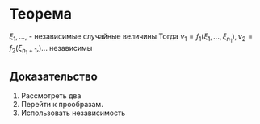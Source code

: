 # Теорема
$\xi_1, ...,$ - независимые случайные величины
Тогда $\nu_1 = f_1(\xi_1, ..., \xi_{n_1}), \nu_2 = f_2(\xi_{n_1 + 1},) ...$ независимы
## Доказательство 
1. Рассмотреть два
2. Перейти к прообразам.
3. Использовать независимость